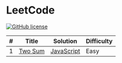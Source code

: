 # LeetCode
[![GitHub license](https://img.shields.io/github/license/mashape/apistatus.svg)](https://github.com/willpan112/Leetcode/blob/master/LICENSE)

| # | Title | Solution | Difficulty |
|---| ----- | -------- | ---------- |
|1|[Two Sum](https://oj.leetcode.com/problems/two-sum/)| [JavaScript](./solutions/towSum.js)|Easy|
